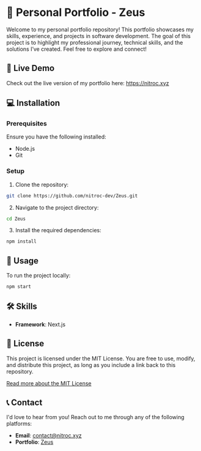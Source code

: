 # 💼 Personal Portfolio - Zeus

Welcome to my personal portfolio repository! This portfolio showcases my skills, experience, and projects in software development. The goal of this project is to highlight my professional journey, technical skills, and the solutions I’ve created. Feel free to explore and connect!

## 🚀 Live Demo

Check out the live version of my portfolio here: https://nitroc.xyz

## 💻 Installation

### Prerequisites

Ensure you have the following installed:

- Node.js
- Git

### Setup

1) Clone the repository:

```bash
git clone https://github.com/nitroc-dev/Zeus.git
```

2) Navigate to the project directory:

```bash
cd Zeus
```

3) Install the required dependencies:

```bash
npm install
```
## 🚀 Usage

To run the project locally:

```bash
npm start
```
## 🛠️ Skills

- **Framework**: Next.js

## 📄 License

This project is licensed under the MIT License. You are free to use, modify, and distribute this project, as long as you include a link back to this repository.

[Read more about the MIT License](https://choosealicense.com/licenses/mit/)

## 📞 Contact

I'd love to hear from you! Reach out to me through any of the following platforms:

- **Email**: [contact@nitroc.xyz](mailto:contact@nitroc.xyz)
- **Portfolio**: [Zeus](https://nitroc.xyz)
